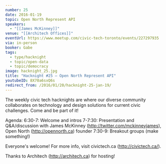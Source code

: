 ```yaml
---
number: 25
date: 2016-01-19
topic: Open North Represent API
speakers:
  - "[[James McKinney]]"
venue: "[[Architech Offices]]"
eventUrl: https://www.meetup.com/civic-tech-toronto/events/227297935
via: in-person
booker: Gabe
tags:
  - type/hacknight
  - topic/open-data
  - topic/democracy
image: hacknight_25.jpg
title: "Hacknight #25 – Open North Represent API"
youtubeID: 8X70a6sxQ6s
redirect_from: /2016/01/20/hacknight-25-jan-19/
---
```


The weekly civic tech hacknights are where our diverse community collaborates on technology and design solutions for current civic challenges. Come and be part of it!

Agenda:
6:30-7: Welcome and intros
7-7:30: Presentation and Q&A/discussion with James McKinney (http://twitter.com/mckinneyjames), Open North (http://opennorth.ca) founder
7:30-9: Breakout groups (make something!)

Everyone's welcome! For more info, visit civictech.ca (http://civictech.ca/).

Thanks to Architech (http://architech.ca) for hosting!